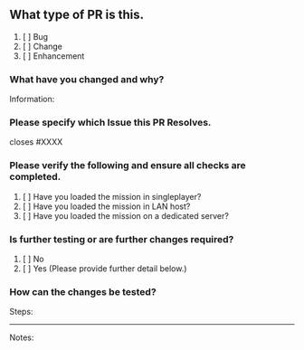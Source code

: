 ## What type of PR is this.
1. [ ] Bug
2. [ ] Change
3. [ ] Enhancement

### What have you changed and why?
Information:
    

### Please specify which Issue this PR Resolves.
closes #XXXX

### Please verify the following and ensure all checks are completed.

1. [ ] Have you loaded the mission in singleplayer?
2. [ ] Have you loaded the mission in LAN host?
3. [ ] Have you loaded the mission on a dedicated server?

### Is further testing or are further changes required?
1. [ ] No
2. [ ] Yes (Please provide further detail below.)

### How can the changes be tested?
Steps: 

********************************************************
Notes:
